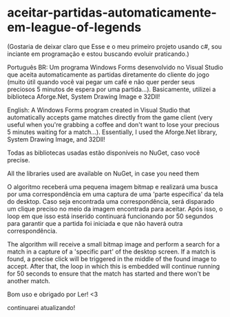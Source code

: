 # aceitar-partidas-automaticamente-em-league-of-legends

(Gostaria de deixar claro que Esse e o meu primeiro projeto usando c#, sou inciante em programação e estou buscando evoluir praticando.)

Português BR: Um programa Windows Forms desenvolvido no Visual Studio que aceita automaticamente as partidas diretamente do cliente do jogo (muito útil quando você vai pegar um café e não quer perder seus preciosos 5 minutos de espera por uma partida...). Basicamente, utilizei a biblioteca Aforge.Net, System Drawing Image e 32Dll!

English: A Windows Forms program created in Visual Studio that automatically accepts game matches directly from the game client (very useful when you're grabbing a coffee and don't want to lose your precious 5 minutes waiting for a match...). Essentially, I used the Aforge.Net library, System Drawing Image, and 32Dll!

Todas as bibliotecas usadas estão disponíveis no NuGet, caso você precise.

All the libraries used are available on NuGet, in case you need them

O algoritmo receberá uma pequena imagem bitmap e realizará uma busca por uma correspondência em uma captura de uma 'parte específica' da tela do desktop. Caso seja encontrada uma correspondência, será disparado um clique preciso no meio da imagem encontrada para aceitar. Após isso, o loop em que isso está inserido continuará funcionando por 50 segundos para garantir que a partida foi iniciada e que não haverá outra correspondência.

The algorithm will receive a small bitmap image and perform a search for a match in a capture of a 'specific part' of the desktop screen. If a match is found, a precise click will be triggered in the middle of the found image to accept. After that, the loop in which this is embedded will continue running for 50 seconds to ensure that the match has started and there won't be another match.

Bom uso e obrigado por Ler! <3

continuarei atualizando!
